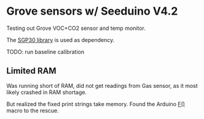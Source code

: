 # Grove sensors w/ Seeduino V4.2

Testing out Grove VOC+CO2 sensor and temp monitor.

The [SGP30 library](https://github.com/Seeed-Studio/SGP30_Gas_Sensor) is used as dependency.

TODO: run baseline calibration

## Limited RAM

Was running short of RAM, did not get readings from Gas sensor, as it most likely crashed in RAM shortage.

But realized the fixed print strings take memory. Found the Arduino [F()](https://www.baldengineer.com/arduino-f-macro.html) macro to the rescue.
